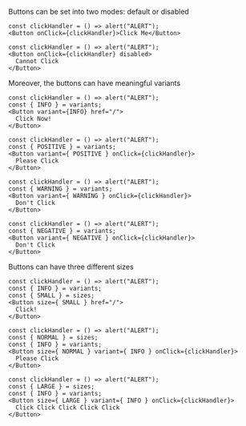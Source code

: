 Buttons can be set into two modes: default or disabled

```react|span-2
const clickHandler = () => alert("ALERT");
<Button onClick={clickHandler}>Click Me</Button>
```

```react|span-2
const clickHandler = () => alert("ALERT");
<Button onClick={clickHandler} disabled>
  Cannot Click
</Button>
```

Moreover, the buttons can have meaningful variants

```react|span-2
const clickHandler = () => alert("ALERT");
const { INFO } = variants;
<Button variant={INFO} href="/">
  Click Now!
</Button>
```

```react|span-2
const clickHandler = () => alert("ALERT");
const { POSITIVE } = variants;
<Button variant={ POSITIVE } onClick={clickHandler}>
  Please Click
</Button>
```

```react|span-2
const clickHandler = () => alert("ALERT");
const { WARNING } = variants;
<Button variant={ WARNING } onClick={clickHandler}>
  Don't Click
</Button>
```

```react|span-2
const clickHandler = () => alert("ALERT");
const { NEGATIVE } = variants;
<Button variant={ NEGATIVE } onClick={clickHandler}>
  Don't Click
</Button>
```

Buttons can have three different sizes

```react|span-2
const clickHandler = () => alert("ALERT");
const { INFO } = variants;
const { SMALL } = sizes;
<Button size={ SMALL } href="/">
  Click!
</Button>
```

```react|span-2
const clickHandler = () => alert("ALERT");
const { NORMAL } = sizes;
const { INFO } = variants;
<Button size={ NORMAL } variant={ INFO } onClick={clickHandler}>
  Please Click
</Button>
```

```react|span-2
const clickHandler = () => alert("ALERT");
const { LARGE } = sizes;
const { INFO } = variants;
<Button size={ LARGE } variant={ INFO } onClick={clickHandler}>
  Click Click Click Click Click
</Button>
```
